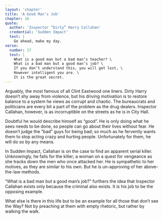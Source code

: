 ```yaml
---
layout: 'chapter'
title: 'A Good Man’s Job'
chapter: 16
quote:
  author: 'Inspector “Dirty” Harry Callahan'
  credential: 'Sudden Impact'
  text: |
    Go ahead, make my day.
verse:
  number: 27
  text: |
    What is a good man but a bad man’s teacher? \
    What is a bad man but a good man’s job? \
    If you don’t understand this, you will get lost, \
    However intelligent you are. \
    It is the great secret.
---
```


Arguably, the most famous of all Clint Eastwood one liners.
Dirty Harry doesn’t shy away from violence,
but his driving motivation is to restore balance to a system
he views as corrupt and chaotic.
The bureaucrats and politicians are every bit a part of the
problem as the drug dealers.
Inspector Callahan, however, is as incorruptible on the
streets as he is in City Hall.

Doubtful he would describe himself as “good”.
He is only doing what he sees needs to be done,
so people can go about their lives without fear.
He doesn’t judge the “bad” guys for being bad;
so much as he fervently wants them to stop acting crazy and hurting people.
Unfortunately for them, he will do so by any means.

In Sudden Impact, Callahan is on the case to find an apparent serial killer.
Unknowingly, he falls for the killer;
a woman on a quest for vengeance as she tracks down the men who once
attacked her. He is sympathetic to her motives, as they are similar to his own.
But he is un-approving of her above-the-law methods.

“What is a bad man but a good man’s job?” furthers the idea that
Inspector Callahan exists only because the criminal also exists.
It is his job to be the opposing example.

What else is there in this life but to be an example for all
those that don’t see the Way? Not by preaching at them with empty rhetoric,
but rather by walking the walk.
